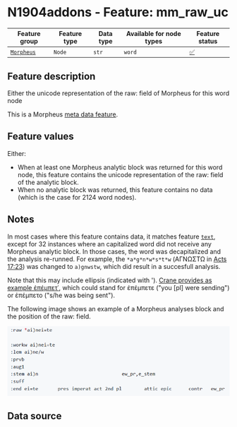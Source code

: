 # N1904addons - Feature: mm_raw_uc

Feature group |Feature type | Data type | Available for node types | Feature status
---  | --- | --- | --- | ---
[`Morpheus`](README.md#feature-group-morpheus-analyses-meta-and-summary) | `Node` | `str` | `word` | [✅](featurestatus.md#Trustworthy "Trustworthy")

## Feature description

Either the unicode representation of the raw: field of Morpheus for this word node

This is a Morpheus [meta data feature](../using_the_morpheus_features.md#morpheus-feature-classes).

## Feature values

Either:
 - When at least one Morpheus analytic block was returned for this word node, this feature contains the unicode representation of the raw: field of the analytic block. 
 - When no analytic block was returned, this feature contains no data (which is the case for 2124 word nodes).

## Notes

In most cases where this feature contains data, it matches feature [`text`](https://centerblc.github.io/N1904/features/text.html), except for 32 instances where an capitalized word did not receive any Morpheus analytic block. In those cases, the word was decapitalized and the analysis re-runned. For example, the `*a*g*n*w*s*t*w` (ΑΓΝΩΣΤΩ in [Acts 17:23](https://learner.bible/text/show_text/nestle1904/Acts/17/23)) was changed to `a)gnwstw`, which did result in a succesfull analysis.

Note that this may include ellipsis (indicated with '). [Crane provides as example ἐπέμπετ᾽](https://github.com/gregorycrane/Homerica/blob/1ad202eec627414e7153f5512d6cb43abc22e308/Tb%2BMorpheus#L77), which could stand for ἐπέμπετε ("you [pl] were sending") or ἐπέμπετο ("s/he was being sent").

The following image shows an example of a Morpheus analyses block and the position of the raw: field.

<IMG SRC="images/morpheus_block_example.png">

## Data source
